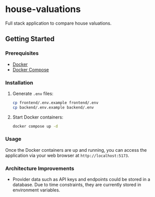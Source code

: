 # house-valuations
Full stack application to compare house valuations.


## Getting Started

### Prerequisites

- [Docker](https://docs.docker.com/compose/install/)
- [Docker Compose](https://docs.docker.com/compose/install/)

### Installation

1. Generate `.env` files:
    ```sh
    cp frontend/.env.example frontend/.env
    cp backend/.env.example backend/.env
    ```

2. Start Docker containers:
    ```sh
    docker compose up -d
    ```

### Usage

Once the Docker containers are up and running, you can access the application via your web browser at `http://localhost:5173`.

### Architecture Improvements

- Provider data such as API keys and endpoints could be stored in a database. Due to time constraints, they are currently stored in environment variables.
